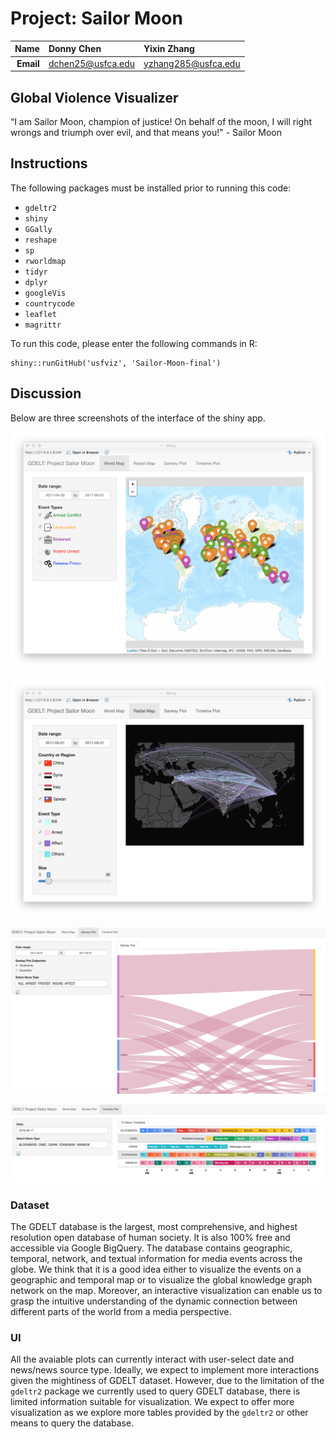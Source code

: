 # Project: Sailor Moon


| **Name**  | Donny Chen  | Yixin Zhang |
|----------:|:-------------|:-------------|
| **Email** | dchen25@usfca.edu | yzhang285@usfca.edu |


## Global Violence Visualizer

“I am Sailor Moon, champion of justice! On behalf of the moon, I will right wrongs and triumph over evil, and that means you!" - Sailor Moon


## Instructions

The following packages must be installed prior to running this code:

- `gdeltr2`
- `shiny`
- `GGally`
- `reshape`
- `sp`
- `rworldmap`
- `tidyr`
- `dplyr`
- `googleVis`
- `countrycode`
- `leaflet`
- `magrittr`

To run this code, please enter the following commands in R:

```
shiny::runGitHub('usfviz', 'Sailor-Moon-final')
```


## Discussion

Below are three screenshots of the interface of the shiny app.

![IMAGE](/screenshots/shinyapp1.png)

![IMAGE](/screenshots/shinyapp2.png)

![IMAGE](/screenshots/shinyapp3.png)

![IMAGE](/screenshots/shinyapp4.png)


### Dataset

The GDELT database is the largest, most comprehensive, and highest resolution open database of human society. It is also 100% free and accessible via Google BigQuery. The database contains geographic, temporal, network, and textual information for media events across the globe. We think that it is a good idea either to visualize the events on a geographic and temporal map or to visualize the global knowledge graph network on the map. Moreover, an interactive visualization can enable us to grasp the intuitive understanding of the dynamic connection between different parts of the world from a media perspective.

### UI

All the avaiable plots can currently interact with user-select date and news/news source type. Ideally, we expect to implement more interactions given the mightiness of GDELT dataset. However, due to the limitation of the `gdeltr2` package we currently used to query GDELT database, there is limited information suitable for visualization. We expect to offer more visualization as we explore more tables provided by the `gdeltr2` or other means to query the database.
